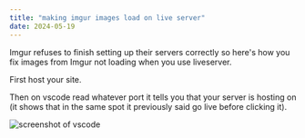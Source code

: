 ```yaml
---
title: "making imgur images load on live server"
date: 2024-05-19
---
```


Imgur refuses to finish setting up their servers correctly so here's how you fix images from Imgur not loading when you use liveserver.

First host your site.

Then on vscode read whatever port it tells you that your server is hosting on (it shows that in the same spot it previously said go live before clicking it).

![screenshot of vscode](https://i.imgur.com/9nIUHWx.png)